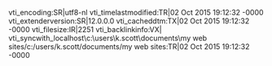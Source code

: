 vti_encoding:SR|utf8-nl
vti_timelastmodified:TR|02 Oct 2015 19:12:32 -0000
vti_extenderversion:SR|12.0.0.0
vti_cacheddtm:TX|02 Oct 2015 19:12:32 -0000
vti_filesize:IR|2251
vti_backlinkinfo:VX|
vti_syncwith_localhost\\c\:\\users\\k.scott\\documents\\my web sites/c\:/users/k.scott/documents/my web sites:TR|02 Oct 2015 19:12:32 -0000
